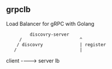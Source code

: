 ## grpclb

Load Balancer for gRPC with Golang

             discovry-server
         /                      ^
        / discovry              | register
       /                        |
   client          ---->       server
            lb